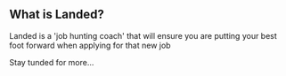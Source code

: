 ## What is Landed?

Landed is a 'job hunting coach' that will ensure you are putting your best foot forward when applying for that new job

Stay tunded for more...
